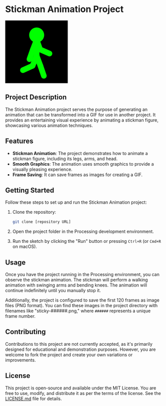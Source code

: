 # Stickman Animation Project

![Stickman Animation](stick.gif)

## Project Description

The Stickman Animation project serves the purpose of generating an animation that can be transformed into a GIF for use in another project. It provides an entertaining visual experience by animating a stickman figure, showcasing various animation techniques.

## Features

- **Stickman Animation**: The project demonstrates how to animate a stickman figure, including its legs, arms, and head.
- **Smooth Graphics**: The animation uses smooth graphics to provide a visually pleasing experience.
- **Frame Saving**: It can save frames as images for creating a GIF.

## Getting Started

Follow these steps to set up and run the Stickman Animation project:

1. Clone the repository:
   ```bash
   git clone [repository URL]
   ```

2. Open the project folder in the Processing development environment.

3. Run the sketch by clicking the "Run" button or pressing `Ctrl+R` (or `Cmd+R` on macOS).

## Usage

Once you have the project running in the Processing environment, you can observe the stickman animation. The stickman will perform a walking animation with swinging arms and bending knees. The animation will continue indefinitely until you manually stop it.

Additionally, the project is configured to save the first 120 frames as image files (PNG format). You can find these images in the project directory with filenames like "sticky-######.png," where `######` represents a unique frame number.

## Contributing

Contributions to this project are not currently accepted, as it's primarily designed for educational and demonstration purposes. However, you are welcome to fork the project and create your own variations or improvements.

## License

This project is open-source and available under the MIT License. You are free to use, modify, and distribute it as per the terms of the license. See the [LICENSE.md](LICENSE.md) file for details.